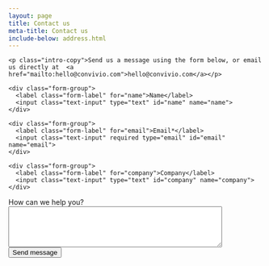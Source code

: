 ```yaml
---
layout: page
title: Contact us
meta-title: Contact us
include-below: address.html
---
```



<form action="/thank-you/" netlify>

  <input type="hidden" name="utf8" value="✓">

  <input type="hidden" value="https://convivio.com/thank-you" name="_redirect" />

    <p class="intro-copy">Send us a message using the form below, or email us directly at  <a href="mailto:hello@convivio.com">hello@convivio.com</a></p>

    <div class="form-group">
      <label class="form-label" for="name">Name</label>
      <input class="text-input" type="text" id="name" name="name">
    </div>

    <div class="form-group">
      <label class="form-label" for="email">Email*</label>
      <input class="text-input" required type="email" id="email" name="email">
    </div>

    <div class="form-group">
      <label class="form-label" for="company">Company</label>
      <input class="text-input" type="text" id="company" name="company">
    </div>

  <div class="form-group">
    <label class="form-label" for="message">How can we help you?</label>
    <textarea class="text-input text-input--large" rows="5" cols="50" type="email" id="message" name="message"></textarea>
  </div>

  <div class="form-group">
    <button class="button button--primary" type="submit">Send message</button>
  </div>
</form>



